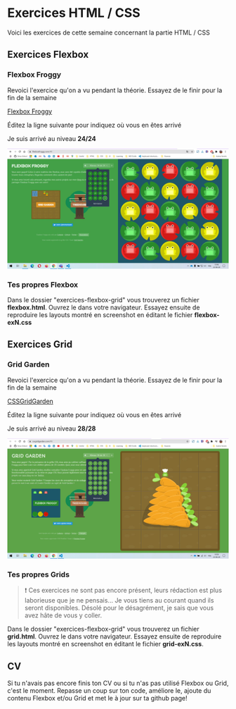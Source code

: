 # Exercices HTML / CSS

Voici les exercices de cette semaine concernant la partie HTML / CSS

## Exercices Flexbox

### Flexbox Froggy

Revoici l'exercice qu'on a vu pendant la théorie. Essayez de le finir pour la fin de la semaine

[Flexbox Froggy](https://flexboxfroggy.com/#fr)

Éditez la ligne suivante pour indiquez où vous en êtes arrivé

Je suis arrivé au niveau **24/24**

![Niveau de l'exercice Flexbox Froggy](flexboxFroggy.JPG)

### Tes propres Flexbox

Dans le dossier "exercices-flexbox-grid" vous trouverez un fichier **flexbox.html**. Ouvrez le dans votre navigateur. Essayez ensuite de reproduire les layouts montré en screenshot en éditant le fichier **flexbox-exN.css**

## Exercices Grid

### Grid Garden

Revoici l'exercice qu'on a vu pendant la théorie. Essayez de le finir pour la fin de la semaine

[CSSGridGarden](https://cssgridgarden.com/#fr)

Éditez la ligne suivante pour indiquez où vous en êtes arrivé

Je suis arrivé au niveau **28/28**

![Niveau de l'exercice Flexbox Froggy](gridGarden.JPG)

### Tes propres Grids

> :exclamation: Ces exercices ne sont pas encore présent, leurs rédaction est plus laborieuse que je ne pensais... Je vous tiens au courant quand ils seront disponibles. Désolé pour le désagrément, je sais que vous avez hâte de vous y coller.

Dans le dossier "exercices-flexbox-grid" vous trouverez un fichier **grid.html**. Ouvrez le dans votre navigateur. Essayez ensuite de reproduire les layouts montré en screenshot en éditant le fichier **grid-exN.css**.

## CV

Si tu n'avais pas encore finis ton CV ou si tu n'as pas utilisé Flexbox ou Grid, c'est le moment. Repasse un coup sur ton code, améliore le, ajoute du contenu Flexbox et/ou Grid et met le à jour sur ta github page!